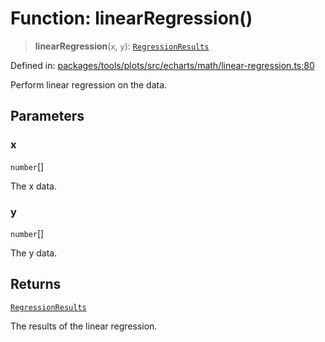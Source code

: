 # Function: linearRegression()

> **linearRegression**(`x`, `y`): [`RegressionResults`](../type-aliases/RegressionResults.md)

Defined in: [packages/tools/plots/src/echarts/math/linear-regression.ts:80](https://github.com/GeoDaCenter/openassistant/blob/0f7bf760e453a1735df9463dc799b04ee2f630fd/packages/tools/plots/src/echarts/math/linear-regression.ts#L80)

Perform linear regression on the data.

## Parameters

### x

`number`[]

The x data.

### y

`number`[]

The y data.

## Returns

[`RegressionResults`](../type-aliases/RegressionResults.md)

The results of the linear regression.
